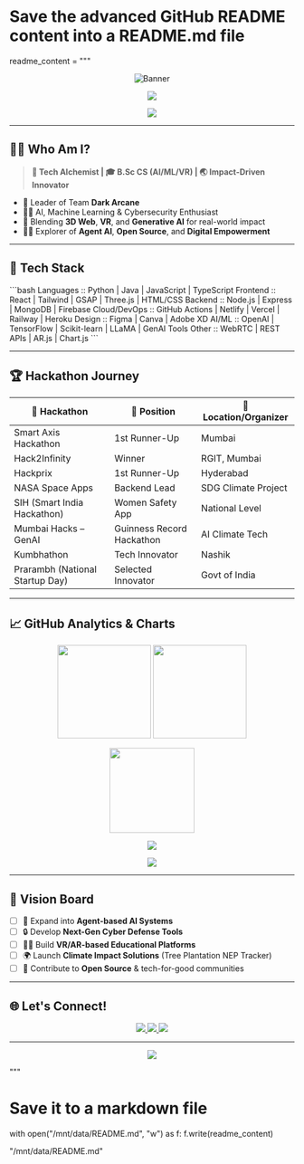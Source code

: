 # Save the advanced GitHub README content into a README.md file

readme_content = """<!--
  🌌 Futuristic Ultra-Advanced GitHub Profile README for Ansh Rajore
-->

<!-- 🔮 Banner Section -->
<p align="center">
  <img src="https://capsule-render.vercel.app/api?type=waving&height=200&text=Ansh%20Rajore%20%7C%20Dark%20Arcane%20Leader&fontAlign=50&fontAlignY=40&color=gradient&customColorList=8f00ff,00fff0,6f42c1&fontSize=50&desc=AI%20%E2%9C%A8%20ML%20%E2%9C%A8%20GenAI%20%E2%9C%A8%20VR%20%E2%9C%A8%203D%20Web%20%E2%9C%A8%20Cybersecurity&descAlign=50&descAlignY=70" alt="Banner"/>
</p>

<!-- 🧠 Typing Effect Intro -->
<p align="center">
  <img src="https://readme-typing-svg.demolab.com?font=Fira+Code&size=28&duration=3500&pause=1000&color=FF00CC&center=true&vCenter=true&width=850&lines=%F0%9F%91%8B+Hey+there%2C+I'm+Ansh+Rajore!;Tech+Architect+%7C+AI%2C+ML%2C+VR%2C+Cybersecurity+%7C+Team+Dark+Arcane;Turning+Ideas+into+Impactful+Tech!"/>
</p>

<!-- 🛰️ Visitor Badge -->
<p align="center">
  <img src="https://komarev.com/ghpvc/?username=anshrajore&label=👀+Profile+Visitors&color=purple&style=flat" />
</p>

---

## 👨‍💻 Who Am I?

> **🚀 Tech Alchemist | 🎓 B.Sc CS (AI/ML/VR) | 🌏 Impact-Driven Innovator**

- 🎯 Leader of Team **Dark Arcane**
- 👨‍🏫 AI, Machine Learning & Cybersecurity Enthusiast
- 🌱 Blending **3D Web**, **VR**, and **Generative AI** for real-world impact
- 🧑‍💻 Explorer of **Agent AI**, **Open Source**, and **Digital Empowerment**

---

## 🧰 Tech Stack

\`\`\`bash
Languages     :: Python | Java | JavaScript | TypeScript
Frontend      :: React | Tailwind | GSAP | Three.js | HTML/CSS
Backend       :: Node.js | Express | MongoDB | Firebase
Cloud/DevOps  :: GitHub Actions | Netlify | Vercel | Railway | Heroku
Design        :: Figma | Canva | Adobe XD
AI/ML         :: OpenAI | TensorFlow | Scikit-learn | LLaMA | GenAI Tools
Other         :: WebRTC | REST APIs | AR.js | Chart.js
\`\`\`

---

## 🏆 Hackathon Journey

|🏅 Hackathon|🏁 Position|📍 Location/Organizer|
|---|---|---|
| Smart Axis Hackathon | 1st Runner-Up | Mumbai |
| Hack2Infinity | Winner | RGIT, Mumbai |
| Hackprix | 1st Runner-Up | Hyderabad |
| NASA Space Apps | Backend Lead | SDG Climate Project |
| SIH (Smart India Hackathon) | Women Safety App | National Level |
| Mumbai Hacks – GenAI | Guinness Record Hackathon | AI Climate Tech |
| Kumbhathon | Tech Innovator | Nashik |
| Prarambh (National Startup Day) | Selected Innovator | Govt of India |

---

## 📈 GitHub Analytics & Charts

<!-- GitHub Stats -->
<p align="center">
  <img src="https://github-readme-stats.vercel.app/api?username=anshrajore&show_icons=true&theme=tokyonight&include_all_commits=true" height="165"/>
  <img src="https://github-readme-streak-stats.herokuapp.com?user=anshrajore&theme=tokyonight&date_format=M%20j%5B%2C%20Y%5D" height="165"/>
</p>

<!-- Top Languages -->
<p align="center">
  <img src="https://github-readme-stats.vercel.app/api/top-langs/?username=anshrajore&layout=compact&theme=tokyonight" height="150"/>
</p>

<!-- GitHub Trophies -->
<p align="center">
  <img src="https://github-profile-trophy.vercel.app/?username=anshrajore&theme=tokyonight&column=7&margin-w=8&margin-h=15"/>
</p>

<!-- Contribution Graph -->
<p align="center">
  <img src="https://github-readme-activity-graph.vercel.app/graph?username=anshrajore&theme=tokyo-night&bg_color=00000000"/>
</p>

---

## 🧭 Vision Board

- [ ] 🌱 Expand into **Agent-based AI Systems**
- [ ] 🔒 Develop **Next-Gen Cyber Defense Tools**
- [ ] 🧑‍🏫 Build **VR/AR-based Educational Platforms**
- [ ] 🌍 Launch **Climate Impact Solutions** (Tree Plantation NEP Tracker)
- [ ] 📖 Contribute to **Open Source** & tech-for-good communities

---

## 🌐 Let's Connect!

<p align="center">
  <a href="https://www.linkedin.com/in/ansh-rajore-98a7b629b/" target="_blank">
    <img src="https://img.shields.io/badge/LinkedIn-0077B5?style=for-the-badge&logo=linkedin&logoColor=white"/>
  </a>
  <a href="#" target="_blank">
    <img src="https://img.shields.io/badge/Portfolio-Soon-blueviolet?style=for-the-badge&logo=vercel&logoColor=white"/>
  </a>
  <a href="#" target="_blank">
    <img src="https://img.shields.io/badge/Twitter-Soon-1DA1F2?style=for-the-badge&logo=twitter&logoColor=white"/>
  </a>
</p>

---

<!-- Footer Waves -->
<p align="center">
  <img src="https://capsule-render.vercel.app/api?type=waving&color=gradient&height=100&section=footer"/>
</p>
"""

# Save it to a markdown file
with open("/mnt/data/README.md", "w") as f:
    f.write(readme_content)

"/mnt/data/README.md"


